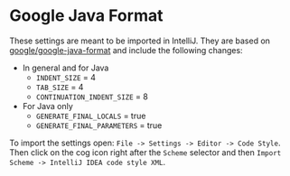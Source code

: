 # Google Java Format  
These settings are meant to be imported in IntelliJ. They are based on [google/google-java-format](https://github.com/google/google-java-format) and include the following changes:
- In general and for Java
    - `INDENT_SIZE` = 4
    - `TAB_SIZE` = 4
    - `CONTINUATION_INDENT_SIZE` = 8
- For Java only
    - `GENERATE_FINAL_LOCALS` = true
    - `GENERATE_FINAL_PARAMETERS` = true

To import the settings open: `File -> Settings -> Editor -> Code Style`. 
Then click on the cog icon right after the `Scheme` selector and then `Import Scheme -> IntelliJ IDEA code style XML`.
